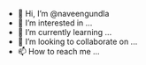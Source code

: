 - 👋 Hi, I’m @naveengundla
- 👀 I’m interested in ...
- 🌱 I’m currently learning ...
- 💞️ I’m looking to collaborate on ...
- 📫 How to reach me ...

<!---
naveengundla/naveengundla is a ✨ special ✨ repository because its `README.md` (this file) appears on your GitHub profile.
You can click the Preview link to take a look at your changes.
--->
